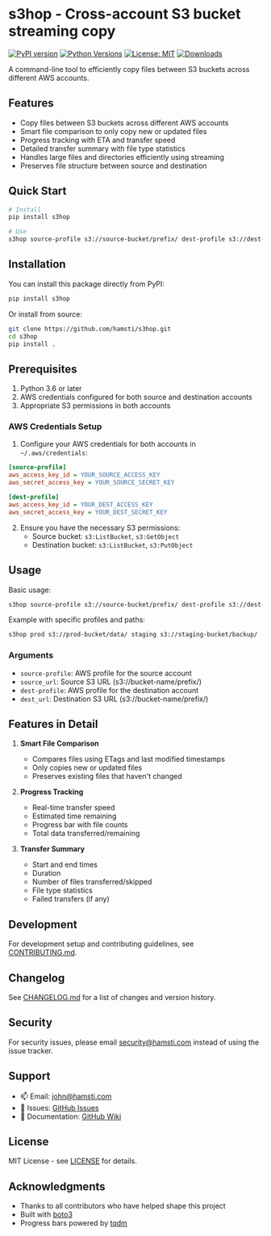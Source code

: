 # s3hop - Cross-account S3 bucket streaming copy

[![PyPI version](https://badge.fury.io/py/s3hop.svg)](https://badge.fury.io/py/s3hop)
[![Python Versions](https://img.shields.io/pypi/pyversions/s3hop.svg)](https://pypi.org/project/s3hop/)
[![License: MIT](https://img.shields.io/badge/License-MIT-yellow.svg)](https://opensource.org/licenses/MIT)
[![Downloads](https://pepy.tech/badge/s3hop)](https://pepy.tech/project/s3hop)

A command-line tool to efficiently copy files between S3 buckets across different AWS accounts.

## Features

- Copy files between S3 buckets across different AWS accounts
- Smart file comparison to only copy new or updated files
- Progress tracking with ETA and transfer speed
- Detailed transfer summary with file type statistics
- Handles large files and directories efficiently using streaming
- Preserves file structure between source and destination

## Quick Start

```bash
# Install
pip install s3hop

# Use
s3hop source-profile s3://source-bucket/prefix/ dest-profile s3://dest-bucket/prefix/
```

## Installation

You can install this package directly from PyPI:

```bash
pip install s3hop
```

Or install from source:

```bash
git clone https://github.com/hamsti/s3hop.git
cd s3hop
pip install .
```

## Prerequisites

1. Python 3.6 or later
2. AWS credentials configured for both source and destination accounts
3. Appropriate S3 permissions in both accounts

### AWS Credentials Setup

1. Configure your AWS credentials for both accounts in `~/.aws/credentials`:

```ini
[source-profile]
aws_access_key_id = YOUR_SOURCE_ACCESS_KEY
aws_secret_access_key = YOUR_SOURCE_SECRET_KEY

[dest-profile]
aws_access_key_id = YOUR_DEST_ACCESS_KEY
aws_secret_access_key = YOUR_DEST_SECRET_KEY
```

2. Ensure you have the necessary S3 permissions:
   - Source bucket: `s3:ListBucket`, `s3:GetObject`
   - Destination bucket: `s3:ListBucket`, `s3:PutObject`

## Usage

Basic usage:

```bash
s3hop source-profile s3://source-bucket/prefix/ dest-profile s3://dest-bucket/prefix/
```

Example with specific profiles and paths:

```bash
s3hop prod s3://prod-bucket/data/ staging s3://staging-bucket/backup/
```

### Arguments

- `source-profile`: AWS profile for the source account
- `source_url`: Source S3 URL (s3://bucket-name/prefix/)
- `dest-profile`: AWS profile for the destination account
- `dest_url`: Destination S3 URL (s3://bucket-name/prefix/)

## Features in Detail

1. **Smart File Comparison**
   - Compares files using ETags and last modified timestamps
   - Only copies new or updated files
   - Preserves existing files that haven't changed

2. **Progress Tracking**
   - Real-time transfer speed
   - Estimated time remaining
   - Progress bar with file counts
   - Total data transferred/remaining

3. **Transfer Summary**
   - Start and end times
   - Duration
   - Number of files transferred/skipped
   - File type statistics
   - Failed transfers (if any)

## Development

For development setup and contributing guidelines, see [CONTRIBUTING.md](CONTRIBUTING.md).

## Changelog

See [CHANGELOG.md](CHANGELOG.md) for a list of changes and version history.

## Security

For security issues, please email security@hamsti.com instead of using the issue tracker.

## Support

- 📫 Email: john@hamsti.com
- 🐛 Issues: [GitHub Issues](https://github.com/hamsti/s3hop/issues)
- 📖 Documentation: [GitHub Wiki](https://github.com/hamsti/s3hop/wiki)

## License

MIT License - see [LICENSE](LICENSE) for details.

## Acknowledgments

- Thanks to all contributors who have helped shape this project
- Built with [boto3](https://boto3.amazonaws.com/v1/documentation/api/latest/index.html)
- Progress bars powered by [tqdm](https://github.com/tqdm/tqdm)
